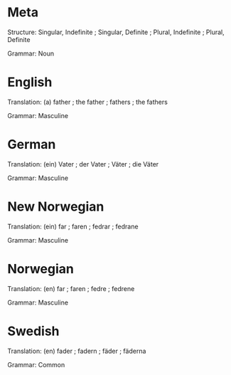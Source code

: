 Meta
====

Structure: Singular, Indefinite ; Singular, Definite ; Plural, Indefinite ; Plural, Definite

Grammar:   Noun



English
=======

Translation: (a) father ; the father ; fathers ; the fathers

Grammar:     Masculine



German
======

Translation: (ein) Vater ; der Vater ; Väter ; die Väter

Grammar:     Masculine



New Norwegian
=============

Translation: (ein) far ; faren ; fedrar ; fedrane

Grammar:     Masculine



Norwegian
=========

Translation: (en) far ; faren ; fedre ; fedrene

Grammar:     Masculine



Swedish
=======

Translation: (en) fader ; fadern ; fäder ; fäderna

Grammar:     Common
